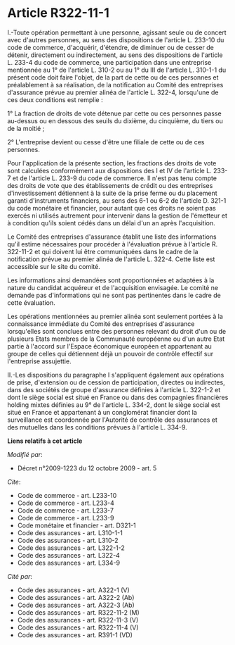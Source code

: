 # Article R322-11-1

I.-Toute opération permettant à une personne, agissant seule ou de concert avec d'autres personnes, au sens des dispositions
de l'article L. 233-10 du code de commerce, d'acquérir, d'étendre, de diminuer ou de cesser de détenir, directement ou
indirectement, au sens des dispositions de l'article L. 233-4 du code de commerce, une participation dans une entreprise
mentionnée au 1° de l'article L. 310-2 ou au 1° du III de l'article L. 310-1-1 du présent code doit faire l'objet, de la part
de cette ou de ces personnes et préalablement à sa réalisation, de la notification au Comité des entreprises d'assurance
prévue au premier alinéa de l'article L. 322-4, lorsqu'une de ces deux conditions est remplie : 

1° La fraction de droits de vote détenue par cette ou ces personnes passe au-dessus ou en dessous des seuils du dixième, du
cinquième, du tiers ou de la moitié ; 

2° L'entreprise devient ou cesse d'être une filiale de cette ou de ces personnes. 

Pour l'application de la présente section, les fractions des droits de vote sont calculées conformément aux dispositions des
I et IV de l'article L. 233-7 et de l'article L. 233-9 du code de commerce. Il n'est pas tenu compte des droits de vote que
des établissements de crédit ou des entreprises d'investissement détiennent à la suite de la prise ferme ou du placement
garanti d'instruments financiers, au sens des 6-1 ou 6-2 de l'article D. 321-1 du code monétaire et financier, pour autant
que ces droits ne soient pas exercés ni utilisés autrement pour intervenir dans la gestion de l'émetteur et à condition
qu'ils soient cédés dans un délai d'un an après l'acquisition. 

Le Comité des entreprises d'assurance établit une liste des informations qu'il estime nécessaires pour procéder à
l'évaluation prévue à l'article R. 322-11-2 et qui doivent lui être communiquées dans le cadre de la notification prévue au
premier alinéa de l'article L. 322-4. Cette liste est accessible sur le site du comité. 

Les informations ainsi demandées sont proportionnées et adaptées à la nature du candidat acquéreur et de l'acquisition
envisagée. Le comité ne demande pas d'informations qui ne sont pas pertinentes dans le cadre de cette évaluation. 

Les opérations mentionnées au premier alinéa sont seulement portées à la connaissance immédiate du Comité des entreprises
d'assurance lorsqu'elles sont conclues entre des personnes relevant du droit d'un ou de plusieurs Etats membres de la
Communauté européenne ou d'un autre Etat partie à l'accord sur l'Espace économique européen et appartenant au groupe de
celles qui détiennent déjà un pouvoir de contrôle effectif sur l'entreprise assujettie. 

II.-Les dispositions du paragraphe I s'appliquent également aux opérations de prise, d'extension ou de cession de
participation, directes ou indirectes, dans des sociétés de groupe d'assurance définies à l'article L. 322-1-2 et dont le
siège social est situé en France ou dans des compagnies financières holding mixtes définies au 9° de l'article L. 334-2, dont
le siège social est situé en France et appartenant à un conglomérat financier dont la surveillance est coordonnée par
l'Autorité de contrôle des assurances et des mutuelles dans les conditions prévues à l'article L. 334-9.

**Liens relatifs à cet article**

_Modifié par_:

  - Décret n°2009-1223 du 12 octobre 2009 - art. 5

_Cite_:

  - Code de commerce - art. L233-10
  - Code de commerce - art. L233-4
  - Code de commerce - art. L233-7
  - Code de commerce - art. L233-9
  - Code monétaire et financier - art. D321-1
  - Code des assurances - art. L310-1-1
  - Code des assurances - art. L310-2
  - Code des assurances - art. L322-1-2
  - Code des assurances - art. L322-4
  - Code des assurances - art. L334-9

_Cité par_:

  - Code des assurances - art. A322-1 (V)
  - Code des assurances - art. A322-2 (Ab)
  - Code des assurances - art. A322-3 (Ab)
  - Code des assurances - art. R322-11-2 (M)
  - Code des assurances - art. R322-11-3 (V)
  - Code des assurances - art. R322-11-4 (V)
  - Code des assurances - art. R391-1 (VD)
